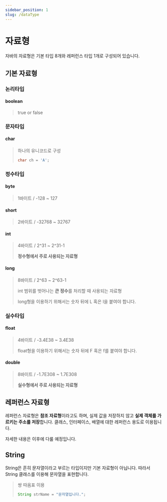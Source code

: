 ```yaml
---
sidebar_position: 1
slug: /dataType
---
```


# 자료형

자바의 자료형은 기본 타입 8개와 레퍼런스 타입 1개로 구성되어 있습니다.

## 기본 자료형



### 논리타입
#### boolean
> true or false

### 문자타입
#### char
> 하나의 유니코드로 구성
>
> ```java
> char ch = 'A';
>```

### 정수타입
#### byte
> 1바이트 / -128 ~ 127

#### short
> 2바이트 / -32768 ~ 32767

#### int
> 4바이트 / 2^31 ~ 2^31-1
>
> **정수형에서 주로 사용되는 자료형**


#### long

> 8바이트 / 2^63 ~ 2^63-1
>
> int 범위를 벗어나는 **큰 정수**를 처리할 때 사용되는 자료형
> 
> long형을 이용하기 위해서는 숫자 뒤에 L 혹은 l을 붙여야 합니다.

### 실수타입
#### float
> 4바이트 / -3.4E38 ~ 3.4E38
> 
> float형을 이용하기 위해서는 숫자 뒤에 F 혹은 f를 붙여야 합니다.

#### double
> 8바이트 / -1.7E308 ~ 1.7E308
> 
> **실수형에서 주로 사용되는 자료형**

## 레퍼런스 자료형

레퍼런스 자료형은 **참조 자료형**이라고도 하며,
실제 값을 저장하지 않고 **실제 객체를 가르키는 주소를 저장**합니다. 
클래스, 인터페이스, 배열에 대한 레퍼런스 용도로 이용됩니다.

자세한 내용은 이후에 다룰 예정입니다.

## String 

String은 흔히 문자열이라고 부르는 타입이지만 기본 자료형이 아닙니다.
따라서 String 클래스를 이용해 문자열을 표현합니다. 
> 쌍 따옴표 이용
> ```java
> String strName = "문자열입니다.";
>``` 